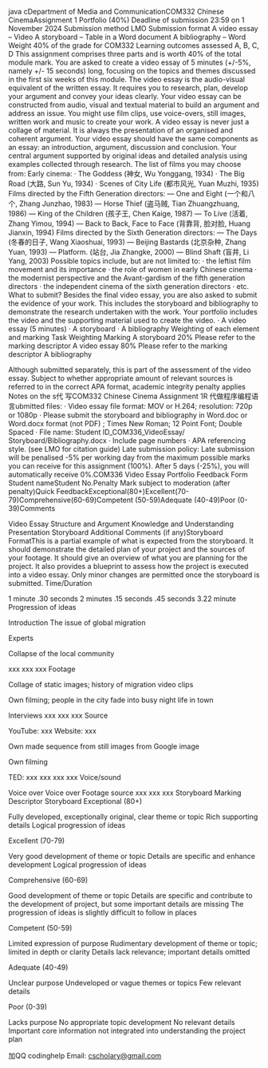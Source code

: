 java cDepartment of Media and CommunicationCOM332 Chinese CinemaAssignment 1 Portfolio (40%) Deadline of submission 23:59 on 1 November 2024 Submission method LMO Submission format A video essay – Video A storyboard – Table in a Word document A bibliography – Word Weight 40% of the grade for COM332 Learning outcomes assessed A, B, C, D This assignment comprises three parts and is worth 40% of the total module mark. You are asked to create a video essay of 5 minutes (+/-5%, namely +/- 15 seconds) long, focusing on the topics and themes discussed in the first six weeks of this module. The video essay is the audio-visual equivalent of the written essay. It requires you to research, plan, develop your argument and convey your ideas clearly. Your video essay can be constructed from audio, visual and textual material to build an argument and address an issue. You might use film clips, use voice-overs, still images, written work and music to create your work. A video essay is never just a collage of material. It is always the presentation of an organised and coherent argument. Your video essay should have the same components as an essay: an introduction, argument, discussion and conclusion. Your central argument supported by original ideas and detailed analysis using examples collected through research. The list of films you may choose from: Early cinema: · The Goddess (神女, Wu Yonggang, 1934) · The Big Road (大路, Sun Yu, 1934) · Scenes of City Life (都市风光, Yuan Muzhi, 1935) Films directed by the Fifth Generation directors: — One and Eight (一个和八个, Zhang Junzhao, 1983) — Horse Thief (盗马贼, Tian Zhuangzhuang, 1986) — King of the Children (孩子王, Chen Kaige, 1987) — To Live (活着, Zhang Yimou, 1994) — Back to Back, Face to Face (背靠背, 脸对脸, Huang Jianxin, 1994) Films directed by the Sixth Generation directors: — The Days (冬春的日子, Wang Xiaoshuai, 1993) — Beijing Bastards (北京杂种, Zhang Yuan, 1993) — Platform. (站台, Jia Zhangke, 2000) — Blind Shaft (盲井, Li Yang, 2003) Possible topics include, but are not limited to: · the leftist film movement and its importance · the role of women in early Chinese cinema · the modernist perspective and the Avant-gardism of the fifth generation directors · the independent cinema of the sixth generation directors · etc. What to submit? Besides the final video essay, you are also asked to submit the evidence of your work. This includes the storyboard and bibliography to demonstrate the research undertaken with the work. Your portfolio includes the video and the supporting material used to create the video. · A video essay (5 minutes) · A storyboard · A bibliography Weighting of each element and marking Task Weighting Marking A storyboard 20% Please refer to the marking descriptor A video essay 80% Please refer to the marking descriptor A bibliography

Although submitted separately, this is part of the assessment of the video essay. Subject to whether appropriate amount of relevant sources is referred to in the correct APA format, academic integrity penalty applies Notes on the s代 写COM332 Chinese Cinema Assignment 1R 代做程序编程语言ubmitted files: · Video essay file format: MOV or H.264; resolution: 720p or 1080p · Please submit the storyboard and bibliography in Word.doc or Word.docx format (not PDF) ; Times New Roman; 12 Point Font; Double Spaced · File name: Student ID_COM336_VideoEssay/ Storyboard/Bibliography.docx · Include page numbers · APA referencing style. (see LMO for citation guide) Late submission policy: Late submission will be penalised -5% per working day from the maximum possible marks you can receive for this assignment (100%). After 5 days (-25%), you will automatically receive 0%.COM336 Video Essay Portfolio Feedback Form Student nameStudent No.Penalty Mark subject to moderation (after penalty)Quick FeedbackExceptional(80+)Excellent(70-79)Comprehensive(60-69)Competent (50-59)Adequate (40-49)Poor (0-39)Comments

Video Essay Structure and Argument Knowledge and Understanding Presentation Storyboard Additional Comments (if any)Storyboard FormatThis is a partial example of what is expected from the storyboard. It should demonstrate the detailed plan of your project and the sources of your footage. It should give an overview of what you are planning for the project. It also provides a blueprint to assess how the project is executed into a video essay. Only minor changes are permitted once the storyboard is submitted. Time/Duration

1 minute .30 seconds 2 minutes .15 seconds .45 seconds 3.22 minute Progression of ideas

Introduction The issue of global migration

Experts

Collapse of the local community

xxx xxx xxx Footage

Collage of static images; history of migration video clips

Own filming; people in the city fade into busy night life in town

Interviews xxx xxx xxx Source

YouTube: xxx Website: xxx

Own made sequence from still images from Google image

Own filming

TED: xxx xxx xxx xxx Voice/sound

Voice over Voice over Footage source xxx xxx xxx Storyboard Marking Descriptor Storyboard Exceptional (80+)

Fully developed, exceptionally original, clear theme or topic Rich supporting details Logical progression of ideas

Excellent (70-79)

Very good development of theme or topic Details are specific and enhance development Logical progression of ideas

Comprehensive (60-69)

Good development of theme or topic Details are specific and contribute to the development of project, but some important details are missing The progression of ideas is slightly difficult to follow in places

Competent (50-59)

Limited expression of purpose Rudimentary development of theme or topic; limited in depth or clarity Details lack relevance; important details omitted

Adequate (40-49)

Unclear purpose Undeveloped or vague themes or topics Few relevant details

Poor (0-39)

Lacks purpose No appropriate topic development No relevant details Important core information not integrated into understanding the project plan

   加QQ codinghelp Email: cscholary@gmail.com
